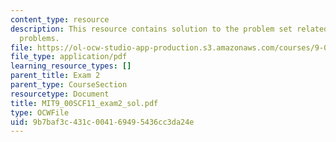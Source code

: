 ```yaml
---
content_type: resource
description: This resource contains solution to the problem set related to exam 1
  problems.
file: https://ol-ocw-studio-app-production.s3.amazonaws.com/courses/9-00sc-introduction-to-psychology-fall-2011/9b7baf3c431c004169495436cc3da24e_MIT9_00SCF11_exam2_sol.pdf
file_type: application/pdf
learning_resource_types: []
parent_title: Exam 2
parent_type: CourseSection
resourcetype: Document
title: MIT9_00SCF11_exam2_sol.pdf
type: OCWFile
uid: 9b7baf3c-431c-0041-6949-5436cc3da24e
---
```

